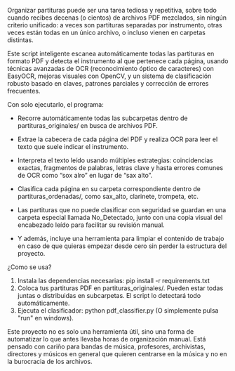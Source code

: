 Organizar partituras puede ser una tarea tediosa y repetitiva, sobre todo cuando recibes decenas (o cientos) de archivos PDF mezclados, sin ningún criterio unificado: a veces son partituras separadas por instrumento, otras veces están todas en un único archivo, o incluso vienen en carpetas distintas.

Este script inteligente escanea automáticamente todas las partituras en formato PDF y detecta el instrumento al que pertenece cada página, usando técnicas avanzadas de OCR (reconocimiento óptico de caracteres) con EasyOCR, mejoras visuales con OpenCV, y un sistema de clasificación robusto basado en claves, patrones parciales y corrección de errores frecuentes.

Con solo ejecutarlo, el programa:

- Recorre automáticamente todas las subcarpetas dentro de partituras_originales/ en busca de archivos PDF.

- Extrae la cabecera de cada página del PDF y realiza OCR para leer el texto que suele indicar el instrumento.

- Interpreta el texto leído usando múltiples estrategias: coincidencias exactas, fragmentos de palabras, letras clave y hasta errores comunes de OCR como “sox alro” en lugar de “sax alto”.

- Clasifica cada página en su carpeta correspondiente dentro de partituras_ordenadas/, como sax_alto, clarinete, trompeta, etc.

- Las partituras que no puede clasificar con seguridad se guardan en una carpeta especial llamada No_Detectado, junto con una copia visual del encabezado leído para facilitar su revisión manual.

- Y además, incluye una herramienta para limpiar el contenido de trabajo en caso de que quieras empezar desde cero sin perder la estructura del proyecto.

¿Como se usa?

1. Instala las dependencias necesarias: pip install -r requirements.txt
2. Coloca tus partituras PDF en partituras_originales/. Pueden estar todas juntas o distribuidas en subcarpetas. El script lo detectará todo automáticamente.
3. Ejecuta el clasificador: python pdf_classifier.py  (O simplemente pulsa "run" en windows).

Este proyecto no es solo una herramienta útil, sino una forma de automatizar lo que antes llevaba horas de organización manual. Está pensado con cariño para bandas de música, profesores, archivistas, directores y músicos en general que quieren centrarse en la música y no en la burocracia de los archivos.
